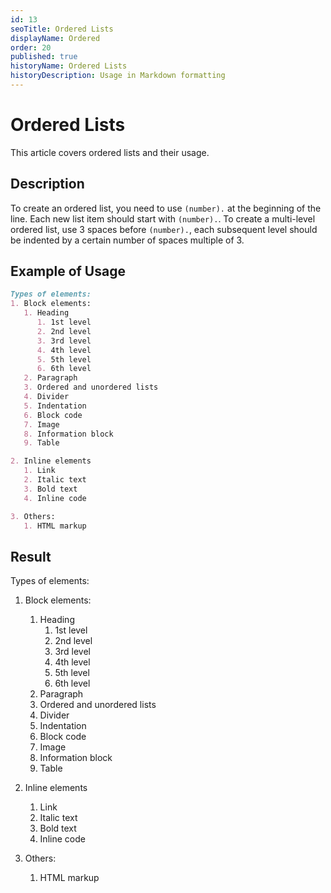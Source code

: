 ```yaml
---
id: 13
seoTitle: Ordered Lists
displayName: Ordered
order: 20
published: true
historyName: Ordered Lists
historyDescription: Usage in Markdown formatting
---
```


# Ordered Lists
This article covers ordered lists and their usage.


## Description
To create an ordered list, you need to use `(number).` at the beginning of the line. Each new list item should start with `(number).`. To create a multi-level ordered list, use 3 spaces before `(number).`, each subsequent level should be indented by a certain number of spaces multiple of 3.


## Example of Usage
```md
Types of elements:
1. Block elements:
   1. Heading
      1. 1st level
      2. 2nd level
      3. 3rd level
      4. 4th level
      5. 5th level
      6. 6th level
   2. Paragraph
   3. Ordered and unordered lists
   4. Divider
   5. Indentation
   6. Block code
   7. Image
   8. Information block
   9. Table

2. Inline elements
   1. Link
   2. Italic text
   3. Bold text
   4. Inline code

3. Others:
   1. HTML markup
```


## Result

Types of elements:
1. Block elements:
   1. Heading
      1. 1st level
      2. 2nd level
      3. 3rd level
      4. 4th level
      5. 5th level
      6. 6th level
   2. Paragraph
   3. Ordered and unordered lists
   4. Divider
   5. Indentation
   6. Block code
   7. Image
   8. Information block
   9. Table

2. Inline elements
   1. Link
   2. Italic text
   3. Bold text
   4. Inline code

3. Others:
   1. HTML markup
```
